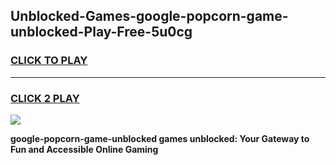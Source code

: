 
## Unblocked-Games-google-popcorn-game-unblocked-Play-Free-5u0cg
<h3>
<a href="https://premium76.site?title=google-popcorn-game-unblocked&ref=10A">CLICK TO PLAY</a></h3>
<hr>

<h3>
<a href="https://premium76.site?title=google-popcorn-game-unblocked&ref=10A">CLICK 2 PLAY</a>
  
</h3>

<a href="https://premium76.site?title=google-popcorn-game-unblocked&ref=10A"><img src="https://clearcache.store/games.png"></a>


**google-popcorn-game-unblocked games unblocked: Your Gateway to Fun and Accessible Online Gaming**
